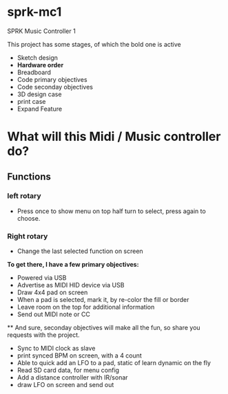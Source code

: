 # sprk-mc1
SPRK Music Controller 1

This project has some stages, of which the bold one is active
- Sketch design
- **Hardware order**
- Breadboard
- Code primary objectives
- Code seconday objectives
- 3D design case
- print case
- Expand Feature

# What will this Midi / Music controller do?

## Functions
### left rotary
- Press once to show menu on top half turn to select, press again to choose.

### Right rotary
- Change the last selected function on screen


**To get there, I have a few primary objectives:**
- Powered via USB
- Advertise as MIDI HID device via USB
- Draw 4x4 pad on screen
- When a pad is selected, mark it, by re-color the fill or border
- Leave room on the top for additional information
- Send out MIDI note or CC

** And sure, seconday objectives will make all the fun, so share you requests with the project.
- Sync to MIDI clock as slave
- print synced BPM on screen, with a 4 count
- Able to quick add an LFO to a pad, static of learn dynamic on the fly
- Read SD card data, for menu config
- Add a distance controller with IR/sonar
- draw LFO on screen and send out
